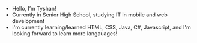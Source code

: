 - Hello, I’m Tyshan!
- Currently in Senior High School, studying IT in mobile and web development
- I'm currently learning/learned HTML, CSS, Java, C#, Javascript, and I'm looking forward to learn more langauages!

<!---
tyshanwayne/tyshanwayne is a  special  repository because its `README.md` (this file) appears on your GitHub profile.
You can click the Preview link to take a look at your changes.
--->
